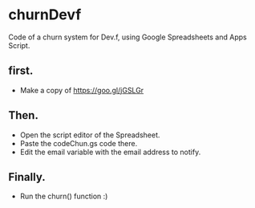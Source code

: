 # churnDevf
Code of a churn system for Dev.f, using Google Spreadsheets and Apps Script.

## first.
- Make a copy of https://goo.gl/jGSLGr

## Then.
- Open the script editor of the Spreadsheet.
- Paste the codeChun.gs code there.
- Edit the email variable with the email address to notify.

## Finally.
- Run the churn() function :)
